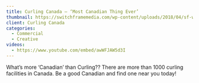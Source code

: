 ```yaml
---
title: Curling Canada – ‘Most Canadian Thing Ever’
thumbnail: https://switchframemedia.com/wp-content/uploads/2018/04/sf-work-CC-2018.png
client: Curling Canada
categories:
  - Commercial
  - Creative
videos:
  - https://www.youtube.com/embed/awWFJAW5d3I
---
```

What’s more ‘Canadian’ than Curling?? There are more than 1000 curling facilities in Canada. Be a good Canadian and find one near you today!
